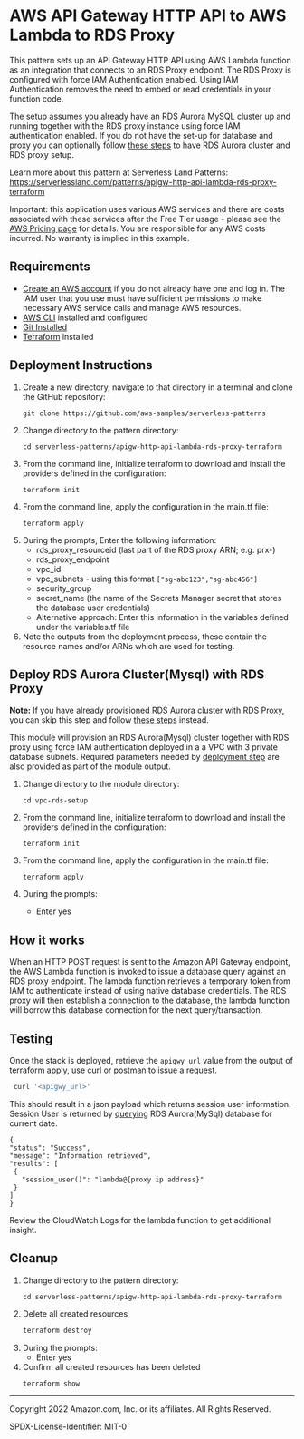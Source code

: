 # AWS API Gateway HTTP API to AWS Lambda to RDS Proxy

This pattern sets up an API Gateway HTTP API using AWS Lambda function as an integration that connects to an RDS Proxy endpoint. The RDS Proxy is configured 
with force IAM Authentication enabled. Using IAM Authentication removes the need to embed or read credentials in your function code.

The setup assumes you already have an RDS Aurora MySQL cluster up and running together with the RDS proxy instance using 
force IAM authentication enabled. If you do not have the set-up for database and proxy you can optionally follow [these steps](#deploy-rds-aurora-clustermysql-with-rds-proxy)
to have RDS Aurora cluster and RDS proxy setup.

Learn more about this pattern at Serverless Land Patterns: https://serverlessland.com/patterns/apigw-http-api-lambda-rds-proxy-terraform

Important: this application uses various AWS services and there are costs associated with these services after the Free Tier usage - please see the [AWS Pricing page](https://aws.amazon.com/pricing/) for details. You are responsible for any AWS costs incurred. No warranty is implied in this example.

## Requirements

* [Create an AWS account](https://portal.aws.amazon.com/gp/aws/developer/registration/index.html) if you do not already have one and log in. The IAM user that you use must have sufficient permissions to make necessary AWS service calls and manage AWS resources.
* [AWS CLI](https://docs.aws.amazon.com/cli/latest/userguide/install-cliv2.html) installed and configured
* [Git Installed](https://git-scm.com/book/en/v2/Getting-Started-Installing-Git)
* [Terraform](https://learn.hashicorp.com/tutorials/terraform/install-cli?in=terraform/aws-get-started) installed

## Deployment Instructions

1. Create a new directory, navigate to that directory in a terminal and clone the GitHub repository:
    ``` 
    git clone https://github.com/aws-samples/serverless-patterns
    ```
1. Change directory to the pattern directory:
    ```
    cd serverless-patterns/apigw-http-api-lambda-rds-proxy-terraform
    ```
1. From the command line, initialize terraform to download and install the providers defined in the configuration:
    ```
    terraform init
    ```
1. From the command line, apply the configuration in the main.tf file:
    ```
    terraform apply
    ```
1. During the prompts, Enter the following information:
    * rds_proxy_resourceid (last part of the RDS proxy ARN; e.g. prx-<hash>)
    * rds_proxy_endpoint
    * vpc_id
    * vpc_subnets - using this format `["sg-abc123","sg-abc456"]`
    * security_group
    * secret_name (the name of the Secrets Manager secret that stores the database user credentials)
    * Alternative approach: Enter this information in the variables defined under the variables.tf file
1. Note the outputs from the deployment process, these contain the resource names and/or ARNs which are used for testing.

## Deploy RDS Aurora Cluster(Mysql) with RDS Proxy

**Note:** If you have already provisioned RDS Aurora cluster with RDS Proxy, you can skip 
this step and follow [these steps](#deployment-instructions) instead.

This module will provision an RDS Aurora(Mysql) cluster together with RDS proxy using force IAM authentication deployed in a 
a VPC with 3 private database subnets. Required parameters needed by [deployment step](#deployment-instructions) are also 
provided as part of the module output.

1. Change directory to the module directory:
    ```
    cd vpc-rds-setup
    ```

1. From the command line, initialize terraform to download and install the providers defined in the configuration:
    ```
    terraform init
    ```
1. From the command line, apply the configuration in the main.tf file:
    ```
    terraform apply
    ```
1. During the prompts:
    * Enter yes


## How it works

When an HTTP POST request is sent to the Amazon API Gateway endpoint, the AWS Lambda function is invoked to issue a database query against an RDS proxy endpoint. The lambda function retrieves a temporary token from IAM to authenticate instead of using native database credentials. 
The RDS proxy will then establish a connection to the database, the lambda function will borrow this database connection for the next query/transaction.


## Testing

Once the stack is deployed, retrieve the `apigwy_url` value from the output of terraform apply, use curl or postman to issue a request.
   
   ```bash
    curl '<apigwy_url>'
   ```

This should result in a json payload which returns session user information. Session User is returned by [querying](src/app.py#L67) RDS Aurora(MySql) database 
for current date.

   ```
 {
  "status": "Success",
  "message": "Information retrieved",
  "results": [
    {
      "session_user()": "lambda@{proxy ip address}"
    }
  ]
}
   ```
   
Review the CloudWatch Logs for the lambda function to get additional insight.

## Cleanup
 
1. Change directory to the pattern directory:
    ```
    cd serverless-patterns/apigw-http-api-lambda-rds-proxy-terraform
    ```
1. Delete all created resources
    ```bash
    terraform destroy
    ```
1. During the prompts:
    * Enter yes
1. Confirm all created resources has been deleted
    ```bash
    terraform show
    ```
----
Copyright 2022 Amazon.com, Inc. or its affiliates. All Rights Reserved.

SPDX-License-Identifier: MIT-0
